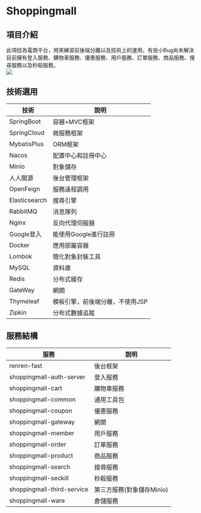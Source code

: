 # Shoppingmall

## 項目介紹
此項目為電商平台，用來練習前後端分離以及技術上的運用，有些小Bug尚未解決
目前擁有登入服務、購物車服務、優惠服務、用戶服務、訂單服務、商品服務、搜尋服務以及秒殺服務。
</br>
![](https://upload.cc/i1/2021/02/10/cVG8ra.png)

## 技術選用

技術|說明
-|-
SpringBoot|容器+MVC框架
SpringCloud|微服務框架
MybatisPlus|ORM框架
Nacos|配置中心和註冊中心
Minio|對象儲存
人人開源|後台管理框架
OpenFeign|服務遠程調用
Elasticsearch|搜尋引擎
RabbitMQ|消息隊列
Nginx|反向代理伺服器
Google登入|能使用Google進行註冊
Docker|應用部屬容器
Lombok|簡化對象封裝工具
MySQL|資料庫
Redis|分布式緩存
GateWay|網關
Thymeleaf|模板引擎，前後端分離，不使用JSP
Zipkin|分布式數據追蹤

## 服務結構
服務|說明
-|-
renren-fast|後台框架
shoppingmall-auth-server|登入服務
shoppingmall-cart|購物車服務
shoppingmall-common|通用工具包
shoppingmall-coupon|優惠服務
shoppingmall-gateway|網關
shoppingmall-member|用戶服務
shoppingmall-order|訂單服務
shoppingmall-product|商品服務
shoppingmall-search|搜尋服務
shoppingmall-seckill|秒殺服務
shoppingmall-third-service|第三方服務(對象儲存Minio)
shoppingmall-ware|倉儲服務
